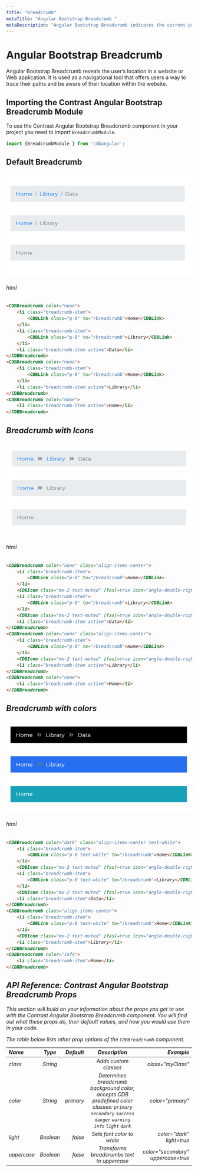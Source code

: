 ```yaml
---
title: "Breadcrumb"
metaTitle: "Angular Bootstrap Breadcrumb "
metaDescription: "Angular Bootstrap Breadcrumb indicates the current page’s location within a navigational hierarchy that automatically adds separators via CSS"
---
```


# Angular Bootstrap Breadcrumb

Angular Bootstrap Breadcrumb reveals the user’s location in a website or Web application. It is used as a navigational tool that offers users a way to trace their paths and be aware of their location within the website. 


## Importing the Contrast Angular Bootstrap Breadcrumb Module

To use the Contrast Angular Bootstrap Breadcrumb component in your project you need to import `BreadcrumbModule`.

```typescript
import {BreadcrumbModule } from 'cdbangular';
```

## Default Breadcrumb

![Angular Bootstrap Breadcrumb](./images/breadcrumb.png)

###### html
```html
<CDBBreadcrumb color="none">
    <li class="breadcrumb-item">
        <CDBLink class="p-0" to="/breadcrumb">Home</CDBLink>
    </li>
    <li class="breadcrumb-item">
        <CDBLink class="p-0" to="/breadcrumb">Library</CDBLink>
    </li>
    <li class="breadcrumb-item active">Data</li>
</CDBBreadcrumb>
<CDBBreadcrumb color="none">
    <li class="breadcrumb-item">
        <CDBLink class="p-0" to="/breadcrumb">Home</CDBLink>
    </li>
    <li class="breadcrumb-item active">Library</li>
</CDBBreadcrumb>
<CDBBreadcrumb color="none">
    <li class="breadcrumb-item active">Home</li>
</CDBBreadcrumb>
```

<i/>

## Breadcrumb with Icons


![Angular Bootstrap Breadcrumb with Icons](./images/breadcrumbwithicon.png)

###### html
```html
<CDBBreadcrumb color="none" class="align-items-center">
    <li class="breadcrumb-item">
        <CDBLink class="p-0" to="/breadcrumb">Home</CDBLink>
    </li>
    <CDBIcon class="mx-2 text-muted" [fas]=true icon="angle-double-right"></CDBIcon>
    <li class="breadcrumb-item">
        <CDBLink class="p-0" to="/breadcrumb">Library</CDBLink>
    </li>
    <CDBIcon class="mx-2 text-muted" [fas]=true icon="angle-double-right"></CDBIcon>
    <li class="breadcrumb-item active">Data</li>
</CDBBreadcrumb>
<CDBBreadcrumb color="none" class="align-items-center">
    <li class="breadcrumb-item">
        <CDBLink class="p-0" to="/breadcrumb">Home</CDBLink>
    </li>
    <CDBIcon class="mx-2 text-muted" [fas]=true icon="angle-double-right"></CDBIcon>
    <li class="breadcrumb-item active">Library</li>
</CDBBreadcrumb>
<CDBBreadcrumb color="none">
    <li class="breadcrumb-item active">Home</li>
</CDBBreadcrumb>
```

<i/>

## Breadcrumb with colors


![Angular Bootstrap Breadcrumb with colors](./images/breadcrumbwithcolors.png)

###### html
```html
<CDBBreadcrumb color="dark" class="align-items-center text-white">
    <li class="breadcrumb-item">
        <CDBLink class="p-0 text-white" to="/breadcrumb">Home</CDBLink>
    </li>
    <CDBIcon class="mx-2 text-muted" [fas]=true icon="angle-double-right"></CDBIcon>
    <li class="breadcrumb-item">
        <CDBLink class="p-0 text-white" to="/breadcrumb">Library</CDBLink>
    </li>
    <CDBIcon class="mx-2 text-muted" [fas]=true icon="angle-double-right"></CDBIcon>
    <li class="breadcrumb-item">Data</li>
</CDBBreadcrumb>
<CDBBreadcrumb class="align-items-center">
    <li class="breadcrumb-item">
        <CDBLink class="p-0 text-white" to="/breadcrumb">Home</CDBLink>
    </li>
    <CDBIcon class="mx-2 text-muted" [fas]=true icon="angle-double-right"></CDBIcon>
    <li class="breadcrumb-item">Library</li>
</CDBBreadcrumb>
<CDBBreadcrumb color="info">
    <li class="breadcrumb-item">Home</li>
</CDBBreadcrumb>
```

## API Reference: Contrast Angular Bootstrap Breadcrumb Props

This section will build on your information about the props you get to use with the Contrast Angular Bootstrap Breadcrumb component. You will find out what these props do, their default values, and how you would use them in your code.

The table below lists other prop options of the `CDBBreadcrumb` component.

| Name            | Type        | Default      |   Description| Example      |
| :------------- | :----------: | -----------: | :----------: | -----------: |
| class      | String       |              |Adds custom classes	      |     class="myClass"  |
| color          | String       | primary      | Determines breadcrumb background color, accepts CDB predefined color classes: `primary` `secondary` `success` `danger` `warning` `info` `light` `dark` | color="primary"   |
| light          | Boolean      | false        | Sets font color to white |  color="dark" light=true |
| uppercase      | Boolean      | false        | Transforms breadcrumbs text to uppercase   | color="secondary" uppercase=true |
